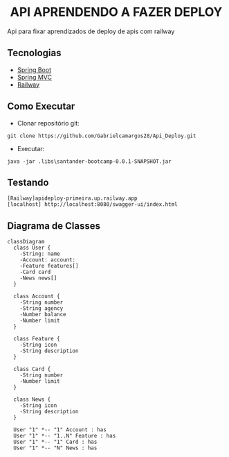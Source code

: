 <h1 align="center">
  API APRENDENDO A FAZER DEPLOY
</h1>
Api para fixar aprendizados de deploy de apis com railway

## Tecnologias
 
- [Spring Boot](https://spring.io/projects/spring-boot)
- [Spring MVC](https://docs.spring.io/spring-framework/reference/web/webmvc.html)
- [Railway](https://docs.railway.app/)

## Como Executar

- Clonar repositório git:
```
git clone https://github.com/Gabrielcamargos28/Api_Deploy.git
```

- Executar:
```
java -jar .libs\santander-bootcamp-0.0.1-SNAPSHOT.jar
```

## Testando

```
[Railway]apideploy-primeira.up.railway.app
[localhost] http://localhost:8080/swagger-ui/index.html
```

## Diagrama de Classes
```mermaid
classDiagram
  class User {
    -String: name
    -Account: account: 
    -Feature features[] 
    -Card card 
    -News news[] 
  }
  
  class Account {
    -String number
    -String agency
    -Number balance
    -Number limit
  }

  class Feature {
    -String icon
    -String description
  }

  class Card {
    -String number 
    -Number limit 
  }

  class News {
    -String icon 
    -String description 
  }

  User "1" *-- "1" Account : has
  User "1" *-- "1..N" Feature : has
  User "1" *-- "1" Card : has
  User "1" *-- "N" News : has
